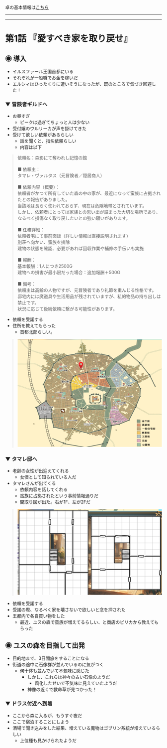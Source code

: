 卓の基本情報は[こちら](/AGardenWithoutStars/info.md)

---
---

# 第1話 『愛すべき家を取り戻せ』

## ◉ 導入
- イルスファール王国首都にいる
- それぞれが一般職でお金を稼いだ
- エルシィはひったくりに遭いそうになったが、既のところで気づき回避した！

### ▼ 冒険者ギルドへ
- お昼すぎ
  - ピークは過ぎてちょっと人は少ない
- 受付嬢のウルリーカが声を掛けてきた
- 受けて欲しい依頼があるらしい
  - 話を聞くと、指名依頼らしい
  - 内容は以下
> 依頼名：森影にて奪われし記憶の館<br>
> <br>
> ■ 依頼主：<br>
> タマレ・ヴァルタス（元冒険者／隠居商人）<br>
> <br>
> ■ 依頼内容（概要）：<br>
> 依頼者がかつて所有していた森の中の家が、最近になって蛮族に占拠されたとの報告がありました。<br>
> 当該地は長らく使われておらず、現在は危険地帯とされています。<br>
> しかし、依頼者にとっては家族との思い出が詰まった大切な場所であり、なるべく損傷なく取り戻したいとの強い願いがあります。<br>
> <br>
> ■ 任務詳細：<br>
> 依頼者宅にて事前面談（詳しい情報は直接説明されます）<br>
> 別荘へ向かい、蛮族を排除<br>
> 建物の状態を確認、必要があれば回収作業や補修の手伝いも実施<br>
> <br>
> ■ 報酬：<br>
> 基本報酬：1人につき2500G<br>
> 建物への損害が最小限だった場合：追加報酬＋500G<br>
> <br>
> ■ 備考：<br>
> 依頼主は高齢の人物ですが、元冒険者であり礼節を重んじる性格です。<br>
> 邸宅内には魔道具や生活用品が残されていますが、私的物品の持ち出しは禁止です。<br>
> 状況に応じて後続依頼に繋がる可能性があります。<br>
- 依頼を受諾する
- 住所を教えてもらった
  - 首都北部らしい。
> ![タマレ邸](/AGardenWithoutStars/img/mapPointTamareHouse.png "タマレ邸")

### ▼ タマレ邸へ
- 老齢の女性が出迎えてくれる
  - 女傑として知られている人だ
- タマレさんが出てくる
  - 依頼内容を話してくれる
  - 蛮族に占拠されたという事前情報通りだ
  - 間取り図が出た。右が1F、左が2Fだ
> ![タマレ別邸](/AGardenWithoutStars/img/mapTamareBettei.png "タマレ別邸")
- 依頼を受諾する
- 受諾の際、なるべく家を壊さないで欲しいと念を押された
- 王都内で各自買い物をした
  - 最近、ユスの森で蛮族が増えてるらしい、と商店のピリカから教えてもらった

## ◉ ユスの森を目指して出発
- 目的地まで、3日間旅をすることになる
- 街道の途中に石像群が並んでいるのに気がつく
  - 何十体も並んでいて不気味に感じた
    - しかし、これらは神々の古い石像のようだ
      - 風化したせいで不気味に見えていたようだ
    - 神像の近くで救命草が見つかった！

### ▼ ドラス付近へ到着
- ここから森に入るが、もうすぐ夜だ
- ここで宿泊することにしよう
- 酒場で聞き込みをした結果、増えている魔物はゴブリン系統が増えているらしい
  - 上位種も見かけられたようだ
